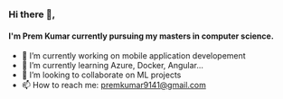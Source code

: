 ### Hi there 👋, 

#### I'm Prem Kumar currently pursuing my masters in computer science. 

- 🔭 I’m currently working on mobile application developement
- 🌱 I’m currently learning Azure, Docker, Angular...
- 👯 I’m looking to collaborate on ML projects
- 📫 How to reach me: premkumar9141@gmail.com

